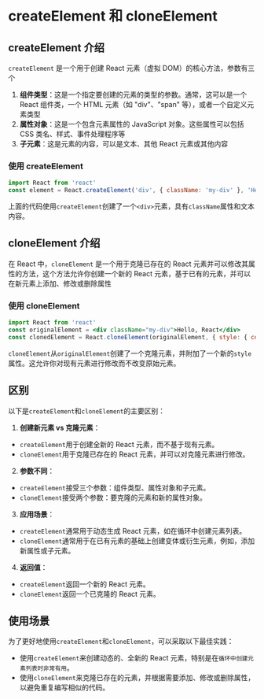 # createElement 和 cloneElement [​](#components-ts)

## createElement 介绍 [​](#createElement)

`createElement` 是一个用于创建 React 元素（虚拟 DOM）的核心方法，参数有三个

1.  **组件类型**：这是一个指定要创建的元素的类型的参数。通常，这可以是一个 React 组件类，一个 HTML 元素（如 "div"、"span" 等），或者一个自定义元素类型
2.  **属性对象**：这是一个包含元素属性的 JavaScript 对象。这些属性可以包括 CSS 类名、样式、事件处理程序等
3.  **子元素**：这是元素的内容，可以是文本、其他 React 元素或其他内容

### 使用 createElement [​](#use-createElement)

```jsx
import React from 'react'
const element = React.createElement('div', { className: 'my-div' }, 'Hello, React')
```

上面的代码使用`createElement`创建了一个`<div>`元素，具有`className`属性和文本内容。

## cloneElement 介绍 [​](#cloneElement)

在 React 中，`cloneElement` 是一个用于克隆已存在的 React 元素并可以修改其属性的方法，这个方法允许你创建一个新的 React 元素，基于已有的元素，并可以在新元素上添加、修改或删除属性

### 使用 cloneElement [​](#use-cloneElement)

```jsx
import React from 'react'
const originalElement = <div className="my-div">Hello, React</div>
const clonedElement = React.cloneElement(originalElement, { style: { color: 'blue' } })
```

`cloneElement`从`originalElement`创建了一个克隆元素，并附加了一个新的`style`属性。这允许你对现有元素进行修改而不改变原始元素。

## **区别** [​](#difference)

以下是`createElement`和`cloneElement`的主要区别：

1.  **创建新元素 vs 克隆元素**：

- `createElement`用于创建全新的 React 元素，而不基于现有元素。
- `cloneElement`用于克隆已存在的 React 元素，并可以对克隆元素进行修改。

2.  **参数不同**：

- `createElement`接受三个参数：组件类型、属性对象和子元素。
- `cloneElement`接受两个参数：要克隆的元素和新的属性对象。

3.  **应用场景**：

- `createElement`通常用于动态生成 React 元素，如在循环中创建元素列表。
- `cloneElement`通常用于在已有元素的基础上创建变体或衍生元素，例如，添加新属性或子元素。

4.  **返回值**：

- `createElement`返回一个新的 React 元素。
- `cloneElement`返回一个已克隆的 React 元素。

## **使用场景** [​](#practice)

为了更好地使用`createElement`和`cloneElement`，可以采取以下最佳实践：

- 使用`createElement`来创建动态的、全新的 React 元素，特别是在`循环中创建元素列表时非常有用`。
- 使用`cloneElement`来克隆已存在的元素，并根据需要添加、修改或删除属性，以避免重复编写相似的代码。

